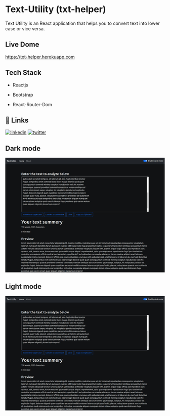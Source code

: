 
# Text-Utility (txt-helper) 

Text Utility is an React application that helps you to convert text into lower case or vice versa.

## Live Dome
https://txt-helper.herokuapp.com

## Tech Stack

- Reactjs

- Bootstrap

- React-Router-Dom

## 🔗 Links
[![linkedin](https://img.shields.io/badge/linkedin-0A66C2?style=for-the-badge&logo=linkedin&logoColor=white)](https://www.linkedin.com/in/sailendrachettri/)
[![twitter](https://img.shields.io/badge/twitter-1DA1F2?style=for-the-badge&logo=twitter&logoColor=white)](https://twitter.com/sailendrchettri)


## Dark mode
![App Screenshot](https://github.com/sailendrachettri/text-helper/blob/main/public/txt-dark.png)


## Light mode
![App Screenshot](https://github.com/sailendrachettri/text-helper/blob/main/public/txt-dark.png)
